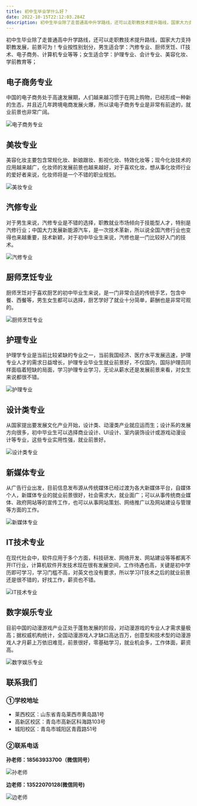 ```yaml
---
title: 初中生毕业学什么好？
date: 2022-10-15T22:12:03.284Z
description: 初中生毕业除了走普通高中升学路线，还可以走职教技术提升路线，国家大力支持职教发展，前景可为！专业按性别划分，男生适合学：汽修专业、厨师烹饪、IT技术、电子商务、计算机专业等等；女生适合学：护理专业、会计专业、美容化妆、学前教育等。
---
```


初中生毕业除了走普通高中升学路线，还可以走职教技术提升路线，国家大力支持职教发展，前景可为！专业按性别划分，男生适合学：汽修专业、厨师烹饪、IT技术、电子商务、计算机专业等等；女生适合学：护理专业、会计专业、美容化妆、学前教育等；

## 电子商务专业

中国的电子商务处于高速发展期，人们越来越习惯于在网上购物，已经形成一种新的生态，并且近几年跨境电商发展火爆，所以读电子商务专业是非常有前途的，就业前景也非常广阔。

![电子商务专业](./p10.jpg)

## 美妆专业

美容化妆主要包含常规化妆、新娘跟妆、影视化妆、特效化妆等；现今化妆技术的应用越来越广，化妆师的发展前景也越来越好，对于喜欢化妆，想从事化妆师行业的爱好者来说，化妆师将是一个不错的职业规划。

![美妆专业](./p6.jpg)

## 汽修专业

对于男生来说，汽修专业是不错的选择，职教就业市场倾向于技能型人才，特别是汽修行业；中国大力发展新能源汽车，是一次技术革新，所以说全国汽修行业也变得也来越重要，技术新颖，对于初中毕业生来说，汽修也是一门比较好入门的技术。

![汽修专业](./p9.jpg)

## 厨师烹饪专业

厨师烹饪对于喜欢厨艺的初中毕业生来说，是一门非常合适的传统手艺，包含中餐、西餐等，男生女生都可以选择，厨艺学好了就业十分简单，薪酬也是非常可观的。

![厨师烹饪专业](./p5.jpg)

## 护理专业

护理学专业是当前比较紧缺的专业之一，当前我国经济、医疗水平发展迅速，护理专业人才的需求日益增长，护理专业毕业生就业前景好，不仅国内，国际护理员同样面临着短缺的局面，学习护理专业学习，无论从薪水还是发展前景来看，对女生来说都很不错。

![护理专业](./p8.jpg)

## 设计类专业

从国家提出要发展文化产业开始，设计类、动漫类产业就应运而生；设计系的发展方向很多，初中毕业生可以选择商业设计、UI设计、室内装饰设计或游戏动漫设计等专业，这些专业实用性强，就业前景好。

![设计类专业](./p4.jpg)

## 新媒体专业

从广告行业出发，目前信息发布源从传统媒体已经过渡为各大新媒体平台，自媒体个人，新媒体专业的就业前景很好，社会需求大，就业面广；可以从事传统商业媒体、政府网站等的宣传工作，也可以从事网站策划、网络推广以及网站建设与管理等方面的工作。

![新媒体专业](./p2.jpg)

## IT技术专业

在现代社会中，软件应用于多个方面，科技研发、网络开发、网站建设等等都离不开IT行业，计算机软件开发技术现在很有发展空间，工作待遇也高，关键是初中学历即可学习，学习门槛不高，对英文也没有要求，所以学习IT技术之后的就业前景还是很不错的，好找工作，薪资也不错。

![IT技术专业](./p7.jpg)

## 数字娱乐专业

目前中国的动漫游戏产业正处于蓬勃发展的阶段，对动漫游戏的专业人才需求量极高；据权威机构统计，全国动漫游戏人才缺口高达百万，创意型和技术型的动漫游戏人才月薪上万依旧难觅，前景很好，零基础学习，就业机会多，工作体面，薪资高。

![数字娱乐专业](./p3.jpg)

## 联系我们

### ①学校地址

- 莱西校区：山东省青岛莱西市黄岛路1号
- 高新区校区：青岛市高新区科海路103号
- 城阳校区：青岛市城阳区青霞路51号

### ②联系电话

**孙老师：18563933700（微信同号）**

![孙老师](./p16.jpg)

**边老师：13522070128(微信同号)**

![边老师](./p17.jpg)
